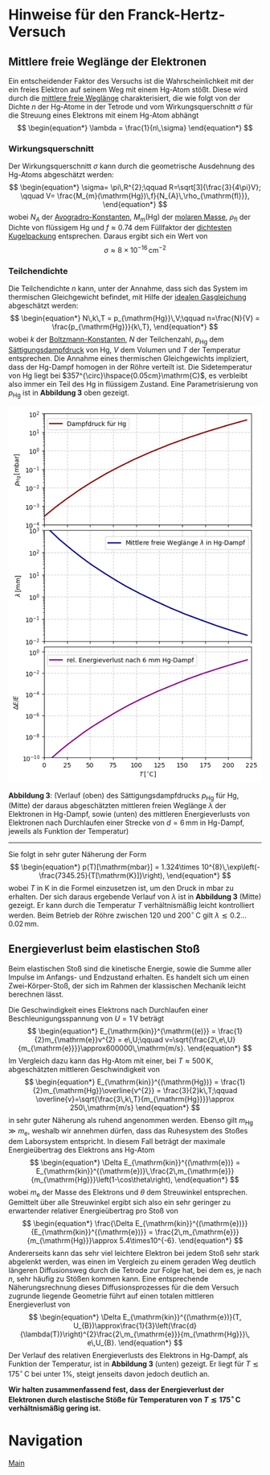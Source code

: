 # Hinweise für den Franck-Hertz-Versuch

## Mittlere freie Weglänge der Elektronen

Ein entscheidender Faktor des Versuchs ist die Wahrscheinlichkeit mit der ein freies Elektron auf seinem Weg mit einem $\mathrm{Hg}$-Atom stößt. Diese wird durch die [mittlere freie Weglänge](https://de.wikipedia.org/wiki/Mittlere_freie_Wegl%C3%A4nge) charakterisiert, die wie folgt von der Dichte $n$ der $\mathrm{Hg}$-Atome in der Tetrode und vom Wirkungsquerschnitt $\sigma$ für die Streuung eines Elektrons mit einem $\mathrm{Hg}$-Atom abhängt
$$
\begin{equation*}
\lambda = \frac{1}{n\,\sigma}
\end{equation*}
$$

### Wirkungsquerschnitt

Der Wirkungsquerschnitt $\sigma$ kann durch die geometrische Ausdehnung des $\mathrm{Hg}$-Atoms abgeschätzt werden: 
$$
\begin{equation*}
\sigma= \pi\,R^{2};\qquad R=\sqrt[3]{\frac{3}{4\pi}V};
\qquad V= \frac{M_{m}(\mathrm{Hg})\,f}{N_{A}\,\rho_{\mathrm{fl}}},
\end{equation*}
$$
wobei $N_{A}$ der [Avogradro-Konstanten](https://de.wikipedia.org/wiki/Avogadro-Konstante),  $M_{m}(\mathrm{Hg})$ der [molaren Masse](https://de.wikipedia.org/wiki/Molare_Masse), $\rho_{\mathrm{fl}}$ der Dichte von flüssigem $\mathrm{Hg}$ und $f\approx0.74$ dem Füllfaktor der [dichtesten Kugelpackung](https://de.wikipedia.org/wiki/Dichteste_Kugelpackung) entsprechen. Daraus ergibt sich ein Wert von 
$$
\begin{equation*}
\sigma\approx 8\times10^{-16}\,\mathrm{cm}
^{-2}\end{equation*}
$$

### Teilchendichte

Die Teilchendichte $n$ kann, unter der Annahme, dass sich das System im thermischen Gleichgewicht befindet, mit Hilfe der [idealen Gasgleichung](https://de.wikipedia.org/wiki/Thermische_Zustandsgleichung_idealer_Gase) abgeschätzt werden: 
$$
\begin{equation*}
N\,k\,T = p_{\mathrm{Hg}}\,V;\qquad n=\frac{N}{V} = \frac{p_{\mathrm{Hg}}}{k\,T},
\end{equation*}
$$
wobei $k$ der [Boltzmann-Konstanten](https://de.wikipedia.org/wiki/Boltzmann-Konstante), $N$ der Teilchenzahl, $p_{\mathrm{Hg}}$ dem [Sättigungsdampfdruck](https://de.wikipedia.org/wiki/S%C3%A4ttigungsdampfdruck) von $\mathrm{Hg}$, $V$ dem Volumen und $T$ der Temperatur entsprechen. Die Annahme eines thermischen Gleichgewichts impliziert, dass der $\mathrm{Hg}$-Dampf homogen in der Röhre verteilt ist. Die Sidetemperatur von $\mathrm{Hg}$ liegt bei $357^{\circ}\hspace{0.05cm}\mathrm{C}$, es verbleibt also immer ein Teil des $\mathrm{Hg}$ in flüssigem Zustand. Eine Parametrisierung von $p_{\mathrm{Hg}}$ ist in **Abbildung 3** oben gezeigt. 

<img src="../figures/Energieverlust.png" width="800" style="zoom:80%;"/>

**Abbildung 3**: (Verlauf (oben) des Sättigungsdampfdrucks $p_{\mathrm{Hg}}$ für $\mathrm{Hg}$, (Mitte) der daraus abgeschätzten mittleren freien Weglänge $\lambda$ der Elektronen in $\mathrm{Hg}$-Dampf, sowie (unten) des mittleren Energieverlusts von Elektronen nach Durchlaufen einer Strecke von $d=6\,\mathrm{mm}$ in $\mathrm{Hg}$-Dampf, jeweils als Funktion der Temperatur)

---

Sie folgt in sehr guter Näherung der Form 
$$
\begin{equation*}
p(T)[\mathrm{mbar}] = 1.324\times 10^{8}\,\exp\left(-\frac{7345.25}{T[\mathrm{K}]}\right),
\end{equation*}
$$
wobei $T$ in $\mathrm{K}$ in die Formel einzusetzen ist, um den Druck in $\mathrm{mbar}$ zu erhalten. Der sich daraus ergebende Verlauf von $\lambda$ ist in **Abbildung 3** (Mitte) gezeigt. Er kann durch die Temperatur $T$ verhältnismäßig leicht kontrolliert werden. Beim Betrieb der Röhre zwischen 120 und $200^{\circ}\,\mathrm{C}$ gilt $\lambda\lesssim0.2\ldots 0.02\,\mathrm{mm}$.  

## Energieverlust beim elastischen Stoß

Beim elastischen Stoß sind die kinetische Energie, sowie die Summe aller Impulse im Anfangs- und Endzustand erhalten. Es handelt sich um einen Zwei-Körper-Stoß, der sich im Rahmen der klassischen Mechanik leicht berechnen lässt.  

Die Geschwindigkeit eines Elektrons nach Durchlaufen einer Beschleunigungsspannung von $U=1\,\mathrm{V}$ beträgt 
$$
\begin{equation*}
E_{\mathrm{kin}}^{\mathrm{(e)}} = \frac{1}{2}m_{\mathrm{e}}v^{2} = e\,U;\qquad v=\sqrt{\frac{2\,e\,U}{m_{\mathrm{e}}}}\approx600000\,\mathrm{m/s}.
\end{equation*}
$$
Im Vergleich dazu kann das $\mathrm{Hg}$-Atom mit einer, bei $T\approx500\,\mathrm{K}$, abgeschätzten mittleren Geschwindigkeit von 
$$
\begin{equation*}
E_{\mathrm{kin}}^{(\mathrm{Hg})} = \frac{1}{2}m_{\mathrm{Hg}}\overline{v^{2}} = \frac{3}{2}k\,T;\qquad \overline{v}=\sqrt{\frac{3\,k\,T}{m_{\mathrm{Hg}}}}\approx 250\,\mathrm{m/s}
\end{equation*}
$$
in sehr guter Näherung als ruhend angenommen werden. Ebenso gilt  $m_{\mathrm{Hg}}\gg m_{\mathrm{e}}$, weshalb wir annehmen dürfen, dass das Ruhesystem des Stoßes dem Laborsystem entspricht. In diesem Fall beträgt der maximale Energieübertrag des Elektrons ans $\mathrm{Hg}$-Atom 
$$
\begin{equation*}
\Delta E_{\mathrm{kin}}^{(\mathrm{e})} = E_{\mathrm{kin}}^{(\mathrm{e})}\,\frac{2\,m_{\mathrm{e}}}{m_{\mathrm{Hg}}}\left(1-\cos\theta\right),
\end{equation*}
$$
wobei $m_{\mathrm{e}}$ der Masse des Elektrons und $\theta$ dem Streuwinkel entsprechen. Gemittelt über alle Streuwinkel ergibt sich also ein sehr geringer zu erwartender relativer Energieübertrag pro Stoß von
$$
\begin{equation*}
\frac{\Delta E_{\mathrm{kin}}^{(\mathrm{e})}}{E_{\mathrm{kin}}^{(\mathrm{e})}} = \frac{2\,m_{\mathrm{e}}}{m_{\mathrm{Hg}}}\approx 5.4\times10^{-6}.
\end{equation*}
$$
Andererseits kann das sehr viel leichtere Elektron bei jedem Stoß sehr stark abgelenkt werden, was einen im Vergleich zu einem geraden Weg deutlich längeren Diffusionsweg durch die Tetrode zur Folge hat, bei dem es, je nach $n$, sehr häufig zu Stößen kommen kann. Eine entsprechende Näherungsrechnung dieses Diffusionsprozesses für die dem Versuch zugrunde liegende Geometrie führt auf einen totalen mittleren Energieverlust von 
$$
\begin{equation*}
\Delta E_{\mathrm{kin}}^{(\mathrm{e})}(T, U_{B})\approx\frac{1}{3}\left(\frac{d}{\lambda(T)}\right)^{2}\frac{2\,m_{\mathrm{e}}}{m_{\mathrm{Hg}}}\, e\,U_{B}.
\end{equation*}
$$
Der Verlauf des relativen Energieverlusts des Elektrons in $\mathrm{Hg}$-Dampf, als Funktion der Temperatur, ist in **Abbildung 3** (unten) gezeigt. Er liegt für $T\lesssim175^{\circ}\,\mathrm{C}$ bei unter 1%, steigt jenseits davon jedoch deutlich an.

**Wir halten zusammenfassend fest, dass der Energieverlust der Elektronen durch elastische Stöße für Temperaturen von $T\lesssim175^{\circ}\,\mathrm{C}$ verhältnismäßig gering ist.** 

# Navigation

[Main](https://gitlab.kit.edu/kit/etp-lehre/p2-praktikum/students/-/tree/main/Franck_Hertz_Versuch)
